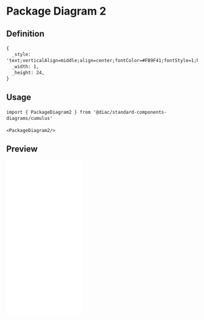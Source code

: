 # Package Diagram 2

## Definition

```
{
  _style: 'text;verticalAlign=middle;align=center;fontColor=#FB9F41;fontStyle=1;html=1;whiteSpace=wrap;',
  _width: 1,
  _height: 24,
}
```

## Usage

```
import { PackageDiagram2 } from '@diac/standard-components-diagrams/cumulus'

<PackageDiagram2/>
```

## Preview

<img src="./package-diagram-2.png" width="200"/>
